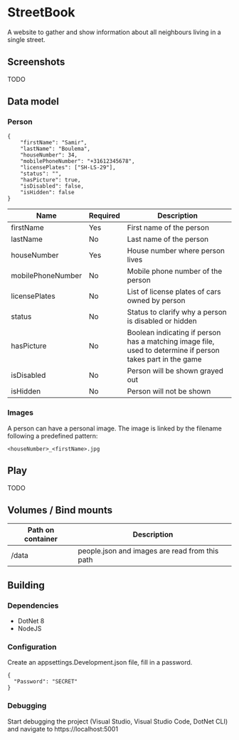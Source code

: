 # StreetBook

A website to gather and show information about all neighbours living in a single street.

## Screenshots
TODO

## Data model

### Person
```
{
    "firstName": "Samir",
    "lastName": "Boulema",
    "houseNumber": 34,
    "mobilePhoneNumber": "+31612345678",
    "licensePlates": ["SH-LS-29"],
    "status": "",
    "hasPicture": true,
    "isDisabled": false,
    "isHidden": false
}
```

| Name              | Required | Description |
| ----------------- | -------- | ----------- |
| firstName         | Yes      | First name of the person |
| lastName          | No       | Last name of the person |
| houseNumber       | Yes      | House number where person lives |
| mobilePhoneNumber | No       | Mobile phone number of the person |
| licensePlates     | No       | List of license plates of cars owned by person |
| status            | No       | Status to clarify why a person is disabled or hidden |
| hasPicture        | No       | Boolean indicating if person has a matching image file, used to determine if person takes part in the game |
| isDisabled        | No       | Person will be shown grayed out |
| isHidden          | No       | Person will not be shown |

### Images
A person can have a personal image. The image is linked by the filename following a predefined pattern:
```
<houseNumber>_<firstName>.jpg
```

## Play
TODO

## Volumes / Bind mounts
| Path on container | Description                                    |
| ----------------- | ---------------------------------------------- |
| /data             | people.json and images are read from this path |

## Building

### Dependencies
- DotNet 8
- NodeJS

### Configuration
Create an appsettings.Development.json file, fill in a password.

```
{
  "Password": "SECRET"
}
```

### Debugging
Start debugging the project (Visual Studio, Visual Studio Code, DotNet CLI) and navigate to https://localhost:5001